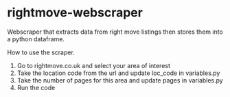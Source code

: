 # rightmove-webscraper
Webscraper that extracts data from right move listings then stores them into a python dataframe.

How to use the scraper.

1. Go to rightmove.co.uk and select your area of interest
2. Take the location code from the url and update loc_code in variables.py
3. Take the number of pages for this area and update pages in variables.py
4. Run the code



